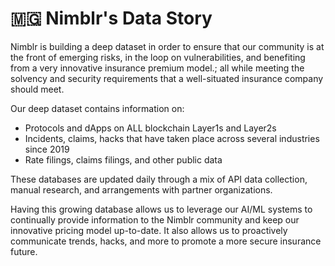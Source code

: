 # 🇲🇬 Nimblr's Data Story

Nimblr is building a deep dataset in order to ensure that our community is at the front of emerging risks, in the loop on vulnerabilities, and benefiting from a very innovative insurance premium model.; all while meeting the solvency and security requirements that a well-situated insurance company should meet.&#x20;

Our deep dataset contains information on:

* Protocols and dApps on ALL blockchain Layer1s and Layer2s
* Incidents, claims, hacks that have taken place across several industries since 2019
* Rate filings, claims filings, and other public data

These databases are updated daily through a mix of API data collection, manual research, and arrangements with partner organizations.&#x20;

Having this growing database allows us to leverage our AI/ML systems to continually provide information to the Nimblr community and keep our innovative pricing model up-to-date. It also allows us to proactively communicate trends, hacks, and more to promote a more secure insurance future.&#x20;




